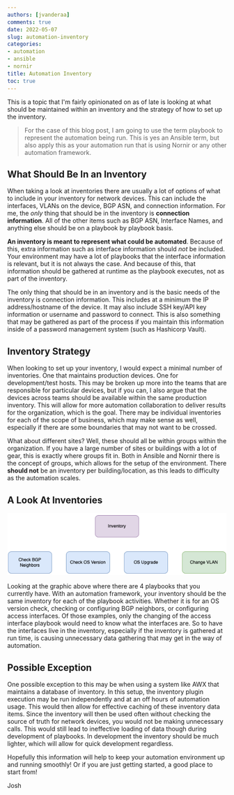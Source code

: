 ```yaml
---
authors: [jvanderaa]
comments: true
date: 2022-05-07
slug: automation-inventory
categories:
- automation
- ansible
- nornir
title: Automation Inventory
toc: true
---
```

This is a topic that I'm fairly opinionated on as of late is looking at what should be maintained within an inventory and the strategy of how to set up the inventory. 

> For the case of this blog post, I am going to use the term playbook to represent the automation being run. This is yes an Ansible term, but also apply this as your automation run that is using Nornir or any other automation framework.

<!-- more -->

## What Should Be In an Inventory

When taking a look at inventories there are usually a lot of options of what to include in your inventory for network devices. This can include the interfaces, VLANs on the device, BGP ASN, and connection information. For me, the _only_ thing that should be in the inventory is **connection information**. All of the other items such as BGP ASN, Interface Names, and anything else should be on a playbook by playbook basis. 

**An inventory is meant to represent what could be automated**. Because of this, extra information such as interface information should _not_ be included. Your environment may have a lot of playbooks that the interface information is relevant, but it is not always the case. And because of this, that information should be gathered at runtime as the playbook executes, not as part of the inventory.

The only thing that should be in an inventory and is the basic needs of the inventory is connection information. This includes at a minimum the IP address/hostname of the device. It may also include SSH key/API key information or username and password to connect. This is also something that may be gathered as part of the process if you maintain this information inside of a password management system (such as Hashicorp Vault).

## Inventory Strategy

When looking to set up your inventory, I would expect a minimal number of inventories. One that maintains production devices. One for development/test hosts. This may be broken up more into the teams that are responsible for particular devices, but if you can, I also argue that the devices across teams should be available within the same production inventory. This will allow for more automation collaboration to deliver results for the organization, which is the goal. There may be individual inventories for each of the scope of business, which may make sense as well, especially if there are some boundaries that may not want to be crossed.

What about different sites? Well, these should all be within groups within the organization. If you have a large number of sites or buildings with a lot of gear, this is exactly where groups fit in. Both in Ansible and Nornir there is the concept of groups, which allows for the setup of the environment. There **should not** be an inventory per building/location, as this leads to difficulty as the automation scales.

## A Look At Inventories

![Inventory Actions](../../images/2022/inventory_actions.png)

Looking at the graphic above where there are 4 playbooks that you currently have. With an automation framework, your inventory should be the same inventory for each of the playbook activities. Whether it is for an OS version check, checking or configuring BGP neighbors, or configuring access interfaces. Of those examples, only the changing of the access interface playbook would need to know what the interfaces are. So to have the interfaces live in the inventory, especially if the inventory is gathered at run time, is causing unnecessary data gathering that may get in the way of automation.

## Possible Exception

One possible exception to this may be when using a system like AWX that maintains a database of inventory. In this setup, the inventory plugin execution may be run independently and at an off hours of automation usage. This would then allow for effective caching of these inventory data items. Since the inventory will then be used often without checking the source of truth for network devices, you would not be making unnecessary calls. This would still lead to ineffective loading of data though during development of playbooks. In development the inventory should be much lighter, which will allow for quick development regardless.

Hopefully this information will help to keep your automation environment up and running smoothly! Or if you are just getting started, a good place to start from!

Josh
